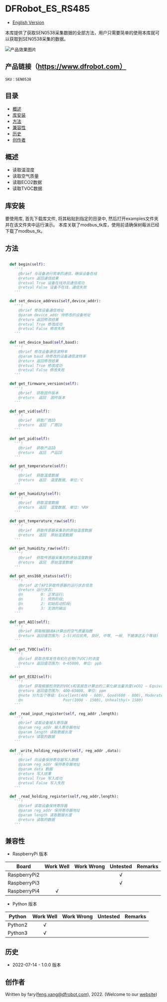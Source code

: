 DFRobot_ES_RS485
===========================

* [English Version](./README.md)

本库提供了获取SEN0538采集数据的全部方法，用户只需要简单的使用本库就可以获取到SEN0538采集的数据。

![产品效果图片](../resources/images/SEN0538.png)

## 产品链接（https://www.dfrobot.com）
    SKU：SEN0538
  
## 目录

  * [概述](#概述)
  * [库安装](#库安装)
  * [方法](#方法)
  * [兼容性](#兼容性)
  * [历史](#历史)
  * [创作者](#创作者)

## 概述
* 读取温湿度
* 读取空气质量
* 读取ECO2数据
* 读取TVOC数据

## 库安装

要使用库, 首先下载库文件, 将其粘贴到指定的目录中, 然后打开examples文件夹并在该文件夹中运行演示。
本库关联了modbus_tk库，使用前请确保树莓派已经下载了modbus_tk。

## 方法

```python

  def begin(self):
    '''!
      @brief 与设备进行简单的通信，确保设备在线
      @return 返回通信结果
      @retval True 设备在线并且通信成功
      @retval False 设备不在线，通信失败
    '''

  def set_device_address(self,device_addr):
    '''!
      @brief 修改设备通信地址
      @param device_addr 待修改的设备地址
      @return 返回修改结果
      @retval True 修改成功
      @retval False 修改失败
    '''

  def set_device_baud(self,baud):
    '''!
      @brief 修改设备通信波特率
      @param baud 待修改的设备通信波特率
      @return 返回修改结果
      @retval True 修改成功
      @retval False 修改失败
    '''

  def get_firmware_version(self):
    '''!
      @brief  获取固件版本
      @return  返回  固件版本
    '''

  def get_vid(self):
    '''!
      @brief  获取厂商ID
      @return  返回  厂商ID
    '''

  def get_pid(self):
    '''!
      @brief  获取产品ID
      @return  返回  产品ID
    '''

  def get_temperature(self):
    '''!
      @brief  获取温度数据
      @return  返回  温度数据, 单位:℃ 
    '''

  def get_humidity(self):
    '''!
      @brief  获取湿度数据
      @return  返回  湿度数据, 单位: %RH
    '''

  def get_temperature_raw(self):
    '''!
      @brief  获取传感器采集到的原始温度数据
      @return  返回  原始温度数据
    '''

  def get_humidity_raw(self):
    '''!
      @brief  获取传感器采集到的原始湿度数据
      @return  返回  原始湿度数据
    '''

  def get_ens160_status(self):
    '''!
      @brief 这个API获取传感器的运行状态信息
      @return 运行状态:
      @n        0: 正常运行;
      @n        1: 预热阶段;
      @n        2: 初始启动阶段;
      @n        3: 无效的输出
    '''

  def get_AQI(self):
    '''!
      @brief 获取根据UBA计算出的空气质量指数
      @return 返回值范围为: 1-5(对应优秀, 良好, 中等, 一般, 不健康这五个等级)
    '''

  def get_TVOC(self):
    '''!
      @brief 获取总挥发性有机化合物(TVOC)的浓度
      @return 返回值范围为: 0–65000, 单位: ppb
    '''

  def get_ECO2(self):
    '''!
      @brief 获取根据检测到的VOCs和氢报告计算出的二氧化碳当量浓度(eCO2 – Equivalent CO2)
      @return 返回值范围为: 400–65000, 单位: ppm
      @note 分为五个等级: Excellent(400 - 600), Good(600 - 800), Moderate(800 - 1000), 
      @n                  Poor(1000 - 1500), Unhealthy(> 1500)
    '''

  def _read_input_register(self, reg_addr ,length):
    '''!
      @brief 读取设备输入寄存器
      @param reg_addr 输入寄存器地址
      @param length 读取数据长度
      @return 读取的数据
    '''
  
  def _write_holding_register(self, reg_addr ,data):
    '''!
      @brief 向设备保持寄存器写入数据
      @param reg_addr 保持寄存器地址
      @param data 数据
      @return 写入结果
      @retval True 写入成功
      @retval False 写入失败
    '''

  def _read_holding_register(self,reg_addr,length):
    '''!
      @brief 读取设备保持寄存器
      @param reg_addr 保持寄存器地址
      @param length 读取数据长度
      @return 读取的数据
    '''
```


## 兼容性

* RaspberryPi 版本

| Board        | Work Well | Work Wrong | Untested | Remarks |
| ------------ | :-------: | :--------: | :------: | ------- |
| RaspberryPi2 |           |            |    √     |         |
| RaspberryPi3 |           |            |    √     |         |
| RaspberryPi4 |     √     |            |          |         |

* Python 版本

| Python  | Work Well | Work Wrong | Untested | Remarks |
| ------- | :-------: | :--------: | :------: | ------- |
| Python2 |     √     |            |          |         |
| Python3 |     √     |            |          |         |


## 历史
- 2022-07-14 - 1.0.0 版本

## 创作者

Written by fary(feng.yang@dfrobot.com), 2022. (Welcome to our [website](https://www.dfrobot.com/))